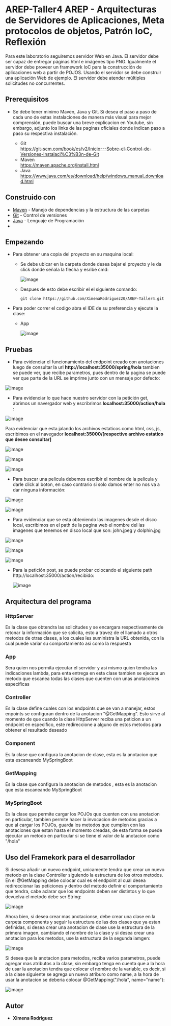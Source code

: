 # AREP-Taller4 AREP - Arquitecturas de Servidores de Aplicaciones, Meta protocolos de objetos, Patrón IoC, Reflexión

Para este laboratorio seguiremos servidor Web en Java. El servidor debe ser capaz de entregar páginas html e imágenes tipo PNG. Igualmente el servidor debe proveer un framework IoC para la construcción de aplicaciones web a partir de POJOS. Usando el servidor se debe construir una aplicación Web de ejemplo. El servidor debe atender múltiples solicitudes no concurrentes.


## Prerequisitos 

 * Se debe tener minimo Maven, Java y Git. Si desea el paso a paso de cada uno de estas instalaciones de manera más visual para mejor comprensión, puede buscar una breve explicacion en Youtube, sin embargo, adjunto los links de las paginas oficiales donde indican paso a paso su respectiva instalación.
   
    - Git <br>
      <https://git-scm.com/book/es/v2/Inicio---Sobre-el-Control-de-Versiones-Instalaci%C3%B3n-de-Git>
   - Maven <br>
      <https://maven.apache.org/install.html>
   - Java <br>
      <https://www.java.com/es/download/help/windows_manual_download.html>
     
## Construido con

 * [Maven](https://maven.apache.org/) - Manejo de dependencias y la estructura de las carpetas
 * [Git](https://git-scm.com/) - Control de versiones
 * [Java](https://www.java.com/en/download/help/whatis_java.html) - Lenguaje de Programación
 * 
## Empezando

  * Para obtener una copia del proyecto en su maquina local:
    
    - Se debe ubicar en la carpeta donde desea bajar el proyecto y le da click donde señala la flecha y esribe cmd:
   
      ![image](https://github.com/XimenaRodriguez20/AREP-Taller2/assets/123812926/52f8f03c-3b3e-48cf-bd2c-f7b029c2d8bb)
   
    - Despues de esto debe escribir el el siguiente comando:
   
      ~~~                  
      git clone https://github.com/XimenaRodriguez20/AREP-Taller4.git
      ~~~                                                                   

  * Para poder correr el codigo abra el IDE de su preferencia y ejecute la clase: 
     - App

       ![image](https://github.com/XimenaRodriguez20/AREP-Taller4/assets/123812926/798a9113-c439-4999-91bf-be1d9d737ee9)


  ## Pruebas

  * Para evidenciar el funcionamiento del endpoint creado con anotaciones luego de consultar la url **http://localhost:35000/spring/hola** tambien se puede ver, que recibe parametros, pues dentro de la pagina se puede ver que parte de la URL se imprime junto con un mensaje por defecto:

  ![image](https://github.com/XimenaRodriguez20/AREP-Taller4/assets/123812926/83404e32-283a-400a-b992-c1929de8835b)

  * Para evidenciar lo que hace nuestro servidor con la petición get, abrimos un navergador web y escribrimos **localhost:35000/action/hola** :

  ![image](https://github.com/XimenaRodriguez20/AREP-Taller3/assets/123812926/9346c6b0-4c94-4a0d-9cf6-6b5a1d1322ce)

  Para evidenciar que esta jalando los archivos estaticos como html, css, js, escribimos en el navegador **localhost:35000/[respectivo archivo estatico que desee consultar]** 
  
  ![image](https://github.com/XimenaRodriguez20/AREP-Taller3/assets/123812926/4c75ba74-a898-4c73-8de6-b16b7b607852)

  ![image](https://github.com/XimenaRodriguez20/AREP-Taller3/assets/123812926/7b813e25-08a4-448b-b274-06ae23e97465)

  ![image](https://github.com/XimenaRodriguez20/AREP-Taller3/assets/123812926/5ab8527a-e656-4d8f-841f-4703e2024329)

  * Para buscar una pelicula debemos escribir el nombre de la pelicula y darle click al boton, en caso contrario si solo damos enter no nos va a dar ninguna información:
    
  ![image](https://github.com/XimenaRodriguez20/AREP-Taller2/assets/123812926/14d4b2e8-7840-4c24-868c-67bc0fa02578)

  ![image](https://github.com/XimenaRodriguez20/AREP-Taller2/assets/123812926/926e7d02-84b4-4b30-a0e0-94fa38ead6e9)

  * Para evidenciar que se esta obteniendo las imagenes desde el disco local, escribimos en el path de la pagina web el nombre del las imagenes que tenemos en disco local que son: john.jpeg y dolphin.jpg

  ![image](https://github.com/XimenaRodriguez20/AREP-Taller3/assets/123812926/33193bfe-2e17-4e0f-bb59-7cd120c0d139)

  ![image](https://github.com/XimenaRodriguez20/AREP-Taller2/assets/123812926/7faedfe9-51ea-4186-aecd-68ef24dec66a)

  ![image](https://github.com/XimenaRodriguez20/AREP-Taller2/assets/123812926/09f7d8bf-f2e2-489d-a931-63482627f7bb)

* Para la petición post, se puede probar colocando el siguiente path http://localhost:35000/action/recibido:

    ![image](https://github.com/XimenaRodriguez20/AREP-Taller3/assets/123812926/25e6b416-250d-4272-8702-d2f11fd01999)

## Arquitectura del programa

   ### HttpServer
   Es la clase que obtendra las solicitudes  y se encargara respectivamente de retonar la información que se solicita, esto a travez de el llamado a otros metodos de otras clases, a los cuales les suministra la URL obtenida, con la cual puede variar su comportamiento asi como la respuesta

   ### App 
   Sera quien nos permita ejecutar el servidor y asi mismo quien tendra las indicaciones lambda, para enta entrega en esta clase tambien se ejecuta un metodo que escanea todas las clases que cuenten con unas anotacoines especificas

   ### Controller
   Es la clase define cuales con los endpoints que se van a manejar, estos enpoints se configuran dentro de la anotacion "@GetMapping". Esto sirve al momento de que cuando la clase HttpServer reciba una peticion a un endpoint en especifico, este redireccione a alguno de estos metodos para obtener el resultado deseado
    
   ### Component
   Es la clase que configura la anotacion de clase, esta es la anotacion que esta escaneando MySpringBoot

  ### GetMapping
   Es la clase que configura la anotacion de metodos , esta es la anotacion que esta escaneando MySpringBoot
   
   ### MySpringBoot
   Es la clase que permite cargar los POJOs que cuenten con una anotacion en particular, tambien permite hacer la invocacion de metodos gracias a que al cargar los POJOs, guarda los metodos que cumplen con las anotaciones que estan hasta el momento creadas, de esta forma se puede ejecutar un metodo en particular si se tiene el valor de la anotacion como "/hola"

## Uso del Framekork para el desarrollador

Si desesa añadir un nuevo endpoint, unicamente tendra que crear un nuevo metodo en la clase Controller siguiendo la estructura de los otros metodos. En el @GetMapping debe colocar cual es el endpoint al cual desea redireccionar las peticiones y dentro del metodo definir el comportamiento que tendra, cabe aclarar que los endpoints deben ser distintos y lo que devuelva el metodo debe ser String:

![image](https://github.com/XimenaRodriguez20/AREP-Taller4/assets/123812926/99e01dbd-03b6-431f-a3df-892a9a410a3d)

Ahora bien, si desea crear mas anotacionse, debe crear una clase en la carpeta components y seguir la estructura de las dos clases que ya estan definidas, si desea crear una anotacion de clase use la estructura de la primera imagen, cambiando el nombre de la clase y si desea crear una anotacion para los metodos, use la estructura de la segunda iamgen:

![image](https://github.com/XimenaRodriguez20/AREP-Taller4/assets/123812926/2ffcdb5f-be25-4ab2-94a0-bde38570c590)

Si desea que la anotacion para metodos, reciba varios parametros, puede agregar mas atributos a la clase, sin embargo tenga en cuenta que a la hora de usar la anotacion tendra que colocar el nombre de la variable, es decir, si a la clase siguiente se agrega un nuevo atriburo como name, a la hora de usar la anotacion se deberia colocar @GetMapping("/hola", name="name"):

![image](https://github.com/XimenaRodriguez20/AREP-Taller4/assets/123812926/359b776a-e8c9-4845-abe1-de354826e5ea)

## Autor

* **Ximena Rodriguez** 
